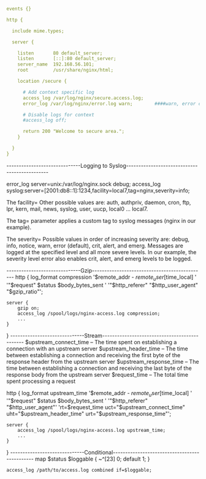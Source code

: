 ```yaml
events {}

http {

  include mime.types;

  server {

    listen       80 default_server;
    listen       [::]:80 default_server;
    server_name  192.168.56.101;
	root         /usr/share/nginx/html;

    location /secure {

      # Add context specific log
      access_log /var/log/nginx/secure.access.log;
	  error_log /var/log/nginx/error.log warn;        ####warn, error crit, alert,emerg levels are logged

      # Disable logs for context
      #access_log off;

      return 200 "Welcome to secure area.";
    }

  }
}
```
------------------------------Logging to Syslog----------------------------------------------

error_log server=unix:/var/log/nginx.sock debug;
access_log syslog:server=[2001:db8::1]:1234,facility=local7,tag=nginx,severity=info;

The facility= Other possible values are: auth, authpriv, daemon, cron, ftp, lpr, kern, mail, news, syslog, user, uucp, local0 ... local7.

The tag= parameter applies a custom tag to syslog messages (nginx in our example).

The severity= Possible values in order of increasing severity are: debug, info, notice, warn, error (default), crit, alert, and emerg. Messages are logged at the specified level and all more severe levels. In our example, the severity level error also enables crit, alert, and emerg levels to be logged.


------------------------------Gzip----------------------------------------------
http {
    log_format compression '$remote_addr - $remote_user [$time_local] '
                           '"$request" $status $body_bytes_sent '
                           '"$http_referer" "$http_user_agent" "$gzip_ratio"';

    server {
        gzip on;
        access_log /spool/logs/nginx-access.log compression;
        ...
    }
}
------------------------------Stream----------------------------------------------
$upstream_connect_time – The time spent on establishing a connection with an upstream server
$upstream_header_time – The time between establishing a connection and receiving the first byte of the response header from the upstream server
$upstream_response_time – The time between establishing a connection and receiving the last byte of the response body from the upstream server
$request_time – The total time spent processing a request

http {
    log_format upstream_time '$remote_addr - $remote_user [$time_local] '
                             '"$request" $status $body_bytes_sent '
                             '"$http_referer" "$http_user_agent"'
                             'rt=$request_time uct="$upstream_connect_time" uht="$upstream_header_time" urt="$upstream_response_time"';

    server {
        access_log /spool/logs/nginx-access.log upstream_time;
        ...
    }
}
------------------------------Conditional----------------------------------------------
map $status $loggable {
    ~^[23]  0;
    default 1;
}
```
access_log /path/to/access.log combined if=$loggable;
```
